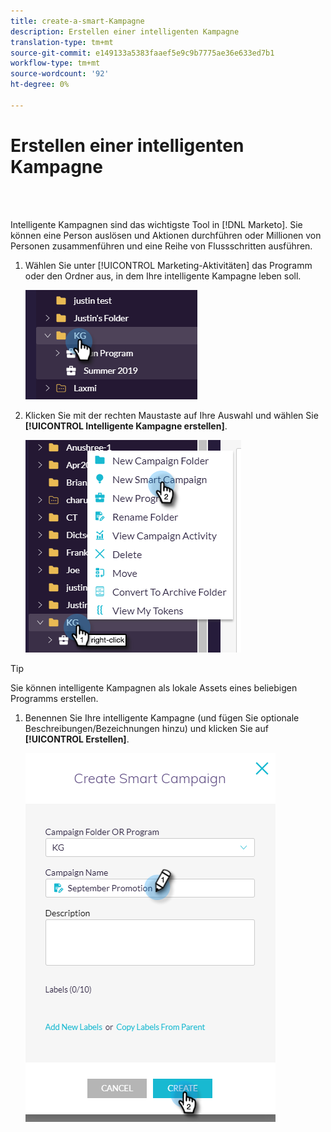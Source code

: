 ```yaml
---
title: create-a-smart-Kampagne
description: Erstellen einer intelligenten Kampagne
translation-type: tm+mt
source-git-commit: e149133a5383faaef5e9c9b7775ae36e633ed7b1
workflow-type: tm+mt
source-wordcount: '92'
ht-degree: 0%

---
```



# Erstellen einer intelligenten Kampagne

<br> 

Intelligente Kampagnen sind das wichtigste Tool in [!DNL Marketo]. Sie können eine Person auslösen und Aktionen durchführen oder Millionen von Personen zusammenführen und eine Reihe von Flussschritten ausführen.

1. Wählen Sie unter [!UICONTROL Marketing-Aktivitäten] das Programm oder den Ordner aus, in dem Ihre intelligente Kampagne leben soll.

   ![Bild eins](/help/sky/assets/smart-campaigns/create-a-smart-campaign/create-a-smart-campaign-1.png)

1. Klicken Sie mit der rechten Maustaste auf Ihre Auswahl und wählen Sie **[!UICONTROL Intelligente Kampagne erstellen]**.

   ![Bild zwei](/help/sky/assets/smart-campaigns/create-a-smart-campaign/create-a-smart-campaign-2.png)

>[!TIP]
>
>Sie können intelligente Kampagnen als lokale Assets eines beliebigen Programms erstellen.

1. Benennen Sie Ihre intelligente Kampagne (und fügen Sie optionale Beschreibungen/Bezeichnungen hinzu) und klicken Sie auf **[!UICONTROL Erstellen]**.

   ![Bild drei](/help/sky/assets/smart-campaigns/create-a-smart-campaign/create-a-smart-campaign-3.png)
